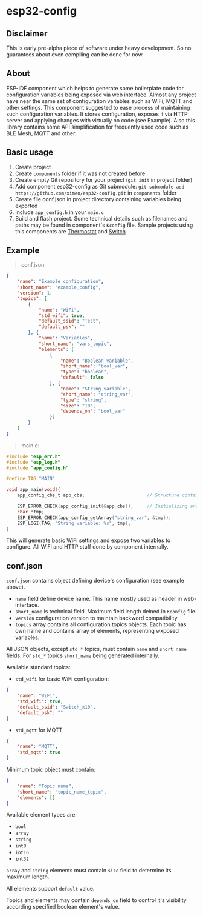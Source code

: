 # esp32-config
## Disclaimer
This is early pre-alpha piece of software under heavy development. So no guarantees about even compiling can be done for now.
## About
ESP-IDF component which helps to generate some boilerplate code for configuration variables being exposed via web interface.
Almost any project have near the same set of configuration variables such as WiFi, MQTT and other settings.
This component suggested to ease process of maintaining such configuration variables. It stores configuration, exposes it via HTTP server and
applying changes with virtually no code (see Example).
Also this library contains some API simplification for frequently used code such as BLE Mesh, MQTT and other.
## Basic usage
1. Create project
1. Create `components` folder if it was not created before
1. Create empty Git repository for your project (`git init` in project folder)
1. Add component esp32-config as Git submodule: `git submodule add https://github.com/ximen/esp32-config.git` in `components` folder
1. Create file conf.json in project directory containing variables being exported
1. Include `app_config.h` in your `main.c`
1. Build and flash project.
Some technical details such as filenames and paths may be found in component's `Kconfig` file.
Sample projects using this components are [Thermostat](https://github.com/ximen/thermostat) and [Switch](https://github.com/ximen/switch)
## Example
> conf.json:
```json
{
	"name": "Example configuration",
	"short_name": "example_config",
	"version": 1,
	"topics": [
		{
			"name": "WiFi",
			"std_wifi": true,
			"default_ssid": "Test",
			"default_psk": ""
		}, {
            "name": "Variables",
			"short_name": "vars_topic",
			"elements": [
				{
					"name": "Boolean variable",
					"short_name": "bool_var",
					"type": "boolean",
					"default": false
				}, {
					"name": "String variable",
					"short_name": "string_var",
					"type": "string",
                    "size": "10",
                    "depends_on": "bool_var"
				}]      
        }
    ]
}
```
> main.c:
```c
#include "esp_err.h"
#include "esp_log.h"
#include "app_config.h"

#define TAG "MAIN"

void app_main(void){
	app_config_cbs_t app_cbs;						// Structure containing pointers to callback functions

    ESP_ERROR_CHECK(app_config_init(&app_cbs));		// Initializing and loading configuration
    char *tmp;
    ESP_ERROR_CHECK(app_config_getArray("string_var", &tmp));
    ESP_LOGI(TAG, "String variable: %s", tmp);
}
```
This will generate basic WiFi settings and expose two variables to configure. All WiFi and HTTP stuff done by component internally.

## conf.json
`conf.json` contains object defining device's configuration (see example above).
* `name` field define device name. This name mostly used as header in web-interface.
* `short_name` is technical field. Maximum field length deined in `Kconfig` file.
* `version` configuration version to maintain backword compatibility
* `topics` array contains all configuration topics objects. Each topic has own name and contains array of elements, representing wxposed variables.

All JSON objects, except `std_*` topics, must contain `name` and `short_name` fields. For `std_*` topics `short_name` being generated internally.

Available standard topics:
* `std_wifi` for basic WiFi configuration:
```json
{
	"name": "WiFi",
    "std_wifi": true,
    "default_ssid": "Switch_x10",
    "default_psk": ""
}
```
* `std_mqtt` for MQTT
```json
{
	"name": "MQTT",
    "std_mqtt": true
}
```

Minimum topic object must contain:
```json
{
	"name": "Topic name",
	"short_name": "topic_name_topic",
	"elements": []      
}
```

Available element types are:
* `bool`
* `array` 
* `string`
* `int8`
* `int16`
* `int32`

`array` and `string` elements must contain `size` field to determine its maximum length.

All elements support `default` value.

Topics and elements may contain `depends_on` field to control it's visibility according specified boolean element's value.
